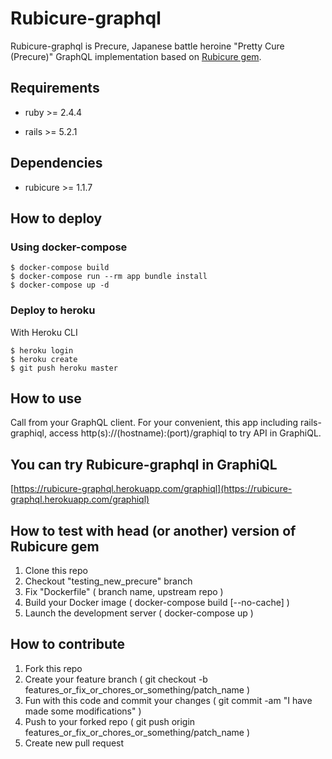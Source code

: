 # Rubicure-graphql

Rubicure-graphql is Precure, Japanese battle heroine "Pretty Cure (Precure)" GraphQL implementation based on [Rubicure gem](https://rubygems.org/gems/rubicure).

## Requirements

* ruby >= 2.4.4

* rails >= 5.2.1

## Dependencies

* rubicure >= 1.1.7

## How to deploy

### Using docker-compose

```
$ docker-compose build
$ docker-compose run --rm app bundle install
$ docker-compose up -d
```

### Deploy to heroku

With Heroku CLI

```
$ heroku login
$ heroku create
$ git push heroku master
```

## How to use

Call from your GraphQL client. For your convenient, this app including rails-graphiql, access http(s)://(hostname):(port)/graphiql to try API in GraphiQL.

## You can try Rubicure-graphql in GraphiQL
[https://rubicure-graphql.herokuapp.com/graphiql](https://rubicure-graphql.herokuapp.com/graphiql)

## How to test with head (or another) version of Rubicure gem

1. Clone this repo
2. Checkout "testing_new_precure" branch
3. Fix "Dockerfile" ( branch name, upstream repo )
4. Build your Docker image ( docker-compose build [--no-cache] )
5. Launch the development server ( docker-compose up )

## How to contribute

1. Fork this repo
2. Create your feature branch ( git checkout -b features_or_fix_or_chores_or_something/patch_name )
3. Fun with this code and commit your changes ( git commit -am "I have made some modifications" )
4. Push to your forked repo ( git push origin features_or_fix_or_chores_or_something/patch_name )
5. Create new pull request

